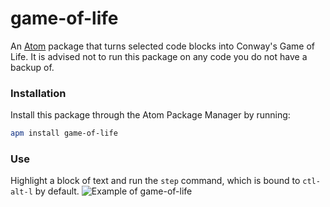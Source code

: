 # game-of-life

An [Atom](https://atom.io) package that turns selected code blocks into Conway's Game of Life. It is advised not to run this package on any code you do not have a backup of.

### Installation
Install this package through the Atom Package Manager by running:
```sh
apm install game-of-life
```

### Use
Highlight a block of text and run the `step` command, which is bound to `ctl-alt-l` by default.
![Example of game-of-life](https://raw.githubusercontent.com/r0ckwav3/game-of-life/master/example.gif)
